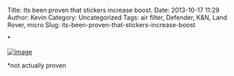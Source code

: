 Title: Its been proven that stickers increase boost.
Date: 2013-10-17 11:29
Author: Kevin
Category: Uncategorized
Tags: air filter, Defender, K&amp;N, Land Rover, micro
Slug: its-been-proven-that-stickers-increase-boost

\*

[![image](/images/2013/10/wpid-wp-1382005986651.jpg "wp-1382005986651.jpg")](/images/2013/10/wpid-wp-1382005986651.jpg)

\*not actually proven
